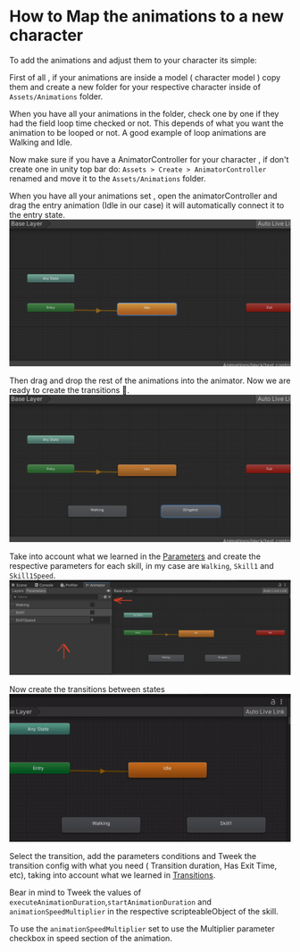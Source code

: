 # How to Map the animations to a new character

To add the animations and adjust them to your character its simple:

First of all , if your animations are inside a model ( character model ) copy them and create a new folder for your respective character inside of `Assets/Animations` folder.

When you have all your animations in the folder, check one by one if they had the field loop time checked or not. This depends of what you want the animation to be looped or not. A good example of loop animations are Walking and Idle.

Now make sure if you have a AnimatorController for your character , if don't create one in unity top bar do:
`Assets > Create > AnimatorController` renamed and move it to the `Assets/Animations` folder.

When you have all your animations set , open the animatorController and drag the entry animation (Idle in our case) it will automatically connect it to the entry state.
![](./images/Entry.png)

Then drag and drop the rest of the animations into the animator. Now we are ready to create the transitions 🤙.
![](./images/Drag_drop.png)

Take into account what we learned in the [Parameters](./animations.md) and create the respective parameters for each skill, in my case are `Walking`, `Skill1` and `Skill1Speed`.
![](./images/Parameters.png)

Now create the transitions between states
![](./videos/transitions.gif)

Select the transition, add the parameters conditions and Tweek the transition config with what you need ( Transition duration, Has Exit Time, etc), taking into account what we learned in [Transitions](./animations.md).

Bear in mind to Tweek the values of `executeAnimationDuration`,`startAnimationDuration` and `animationSpeedMultiplier` in the respective scripteableObject of the skill.

To use the `animationSpeedMultiplier` set to use the Multiplier parameter checkbox in speed section of the animation.
